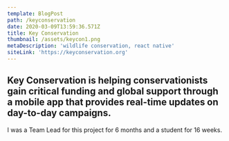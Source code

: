 ```yaml
---
template: BlogPost
path: /keyconservation
date: 2020-03-09T13:59:36.571Z
title: Key Conservation
thumbnail: /assets/keycon1.png
metaDescription: 'wildlife conservation, react native'
siteLink: 'https://keyconservation.org'
---
```

## Key Conservation is helping conservationists gain critical funding and global support through a mobile app that provides real-time updates on day-to-day campaigns.

I was a Team Lead for this project for 6 months and a student for 16 weeks.
